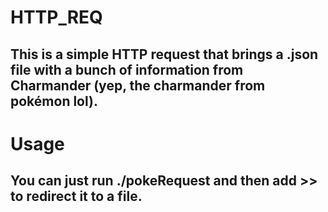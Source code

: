 # HTTP_REQ

## This is a simple HTTP request that brings a .json file with a bunch of information from Charmander (yep, the charmander from pokémon lol).

# Usage

## You can just run ./pokeRequest and then add >> to redirect it to a file.
